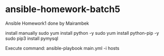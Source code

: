 # ansible-homework-batch5

Ansible Homework1 done by Mairambek

install manually 
sudo yum install python -y
sudo yum install python-pip -y
sudo pip3 install pymysql


Execute command:   ansible-playbook main.yml -i hosts
            
